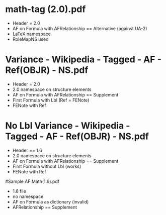 # math-tag (2.0).pdf
- Header = 2.0 
- AF on Formula with AFRelationship == Alternative (against UA-2) 
- LaTeX namespace
- RoleMapNS used

# Variance - Wikipedia - Tagged - AF - Ref(OBJR) - NS.pdf
- Header = 2.0
- 2.0 namespace on structure elements
- AF on Formula with AFRelationship == Supplement
- First Formula with Lbl (Ref = FENote)
- FENote with Ref

# No Lbl Variance - Wikipedia - Tagged - AF - Ref(OBJR) - NS.pdf
- Header == 1.6
- 2.0 namespace on structure elements
- AF on Formula with AFRelationship == Supplement
- First Formula without Lbl (works)
- FENote with Ref

#Sample AF Math(1.6).pdf
- 1.6 file
- no namespace
- AF on Formula as dictionary (invalid)
- AFRelationship == Supplement 


